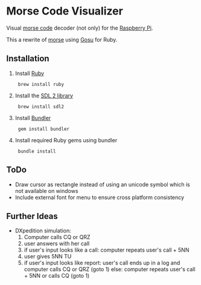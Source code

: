 # Morse Code Visualizer

Visual [morse code](https://en.wikipedia.org/wiki/Morse_code) decoder (not only) for the [Raspberry Pi](https://en.wikipedia.org/wiki/Raspberry_Pi).

This a rewrite of [morse](https://github.com/malteschmitz/morse) using [Gosu](https://www.libgosu.org/) for Ruby.

## Installation

1. Install [Ruby](https://www.ruby-lang.org)

        brew install ruby
 
1. Install the [SDL 2 library](http://www.libsdl.org/)

        brew install sdl2
  
1. Install [Bundler](http://bundler.io/)

        gem install bundler
  
1. Install required Ruby gems using bundler

        bundle install

## ToDo

* Draw cursor as rectangle instead of using an unicode symbol which is not available on windows
* Include external font for menu to ensure cross platform consistency

## Further Ideas

* DXpedition simulation:
  1. Computer calls CQ or QRZ
  2. user answers with her call
  3. if user's input looks like a call:
       computer repeats user's call + 5NN
  4. user gives 5NN TU
  5. if user's input looks like report:
       user's call ends up in a log and
       computer calls CQ or QRZ (goto 1)
     else:
       computer repeats user's call + 5NN or calls CQ (goto 1)
